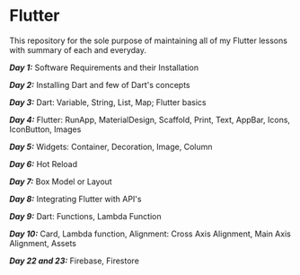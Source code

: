 # Flutter

This repository for the sole purpose of maintaining all of my Flutter lessons with summary of each and everyday. 

***Day 1:*** Software Requirements and their Installation

***Day 2:*** Installing Dart and few of Dart's concepts

***Day 3:*** Dart: Variable, String, List, Map; Flutter basics

***Day 4:*** Flutter: RunApp, MaterialDesign, Scaffold, Print, Text, AppBar, Icons, IconButton, Images

***Day 5:*** Widgets: Container, Decoration, Image, Column

***Day 6:*** Hot Reload

***Day 7:*** Box Model or Layout

***Day 8:*** Integrating Flutter with API's

***Day 9:*** Dart: Functions, Lambda Function

***Day 10:*** Card, Lambda function, Alignment: Cross Axis Alignment, Main Axis Alignment, Assets

***Day 22 and 23:*** Firebase, Firestore
